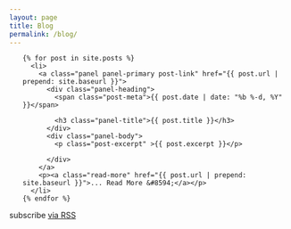 ```yaml
---
layout: page
title: Blog
permalink: /blog/
---
```


  <ul class="post-list">

    {% for post in site.posts %}
      <li>
        <a class="panel panel-primary post-link" href="{{ post.url | prepend: site.baseurl }}">
          <div class="panel-heading">
            <span class="post-meta">{{ post.date | date: "%b %-d, %Y" }}</span>

            <h3 class="panel-title">{{ post.title }}</h3>
          </div>
          <div class="panel-body">
            <p class="post-excerpt" >{{ post.excerpt }}</p>

          </div>
        </a>
        <p><a class="read-more" href="{{ post.url | prepend: site.baseurl }}">... Read More &#8594;</a></p>
      </li>
    {% endfor %}
  </ul>

  <p class="rss-subscribe">subscribe <a href="{{ "/feed.xml" | prepend: site.baseurl }}">via RSS</a></p>

